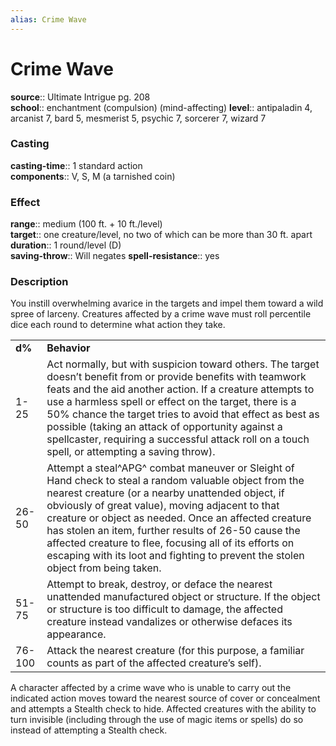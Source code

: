 ```yaml
---
alias: Crime Wave
---
```


# Crime Wave 

**source**:: Ultimate Intrigue pg. 208  
**school**:: enchantment (compulsion) (mind-affecting)
**level**:: antipaladin 4, arcanist 7, bard 5, mesmerist 5, psychic 7, sorcerer 7, wizard 7

### Casting 

**casting-time**:: 1 standard action  
**components**:: V, S, M (a tarnished coin)

### Effect 

**range**:: medium (100 ft. + 10 ft./level)  
**target**:: one creature/level, no two of which can be more than 30 ft. apart  
**duration**:: 1 round/level (D)  
**saving-throw**:: Will negates
**spell-resistance**:: yes

### Description 

You instill overwhelming avarice in the targets and impel them toward a wild spree of larceny. Creatures affected by a crime wave must roll percentile dice each round to determine what action they take.

|        |                                                                                                                                                                                                                                                                                                                                                                                                                                                                             |
|--------|-----------------------------------------------------------------------------------------------------------------------------------------------------------------------------------------------------------------------------------------------------------------------------------------------------------------------------------------------------------------------------------------------------------------------------------------------------------------------------|
| **d%** | **Behavior**                                                                                                                                                                                                                                                                                                                                                                                                                                                                |
| 1-25   | Act normally, but with suspicion toward others. The target doesn’t benefit from or provide benefits with teamwork feats and the aid another action. If a creature attempts to use a harmless spell or effect on the target, there is a 50% chance the target tries to avoid that effect as best as possible (taking an attack of opportunity against a spellcaster, requiring a successful attack roll on a touch spell, or attempting a saving throw).                     |
| 26-50  | Attempt a steal^APG^ combat maneuver or Sleight of Hand check to steal a random valuable object from the nearest creature (or a nearby unattended object, if obviously of great value), moving adjacent to that creature or object as needed. Once an affected creature has stolen an item, further results of 26-50 cause the affected creature to flee, focusing all of its efforts on escaping with its loot and fighting to prevent the stolen object from being taken. |
| 51-75  | Attempt to break, destroy, or deface the nearest unattended manufactured object or structure. If the object or structure is too difficult to damage, the affected creature instead vandalizes or otherwise defaces its appearance.                                                                                                                                                                                                                                          |
| 76-100 | Attack the nearest creature (for this purpose, a familiar counts as part of the affected creature’s self).                                                                                                                                                                                                                                                                                                                                                                  |

A character affected by a crime wave who is unable to carry out the indicated action moves toward the nearest source of cover or concealment and attempts a Stealth check to hide. Affected creatures with the ability to turn invisible (including through the use of magic items or spells) do so instead of attempting a Stealth check.

